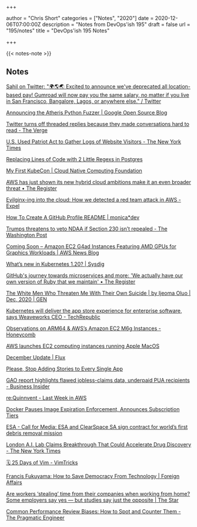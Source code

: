 +++

author = "Chris Short"
categories = ["Notes", "2020"]
date = 2020-12-06T07:00:00Z
description = "Notes from DevOps'ish 195"
draft = false
url = "195/notes"
title = "DevOps'ish 195 Notes"

+++

{{< notes-note >}}

## Notes

[Sahil on Twitter: "🌍🌎🌏 Excited to announce we've deprecated all location-based pay! Gumroad will now pay you the same salary, no matter if you live in San Francisco, Bangalore, Lagos, or anywhere else." / Twitter](https://twitter.com/shl/status/1334201934702493697)

[Announcing the Atheris Python Fuzzer | Google Open Source Blog](https://opensource.googleblog.com/2020/12/announcing-atheris-python-fuzzer.html)

[Twitter turns off threaded replies because they made conversations hard to read - The Verge](https://www.theverge.com/2020/12/3/22150448/twitter-thread-replies-off-update-conversations)

[U.S. Used Patriot Act to Gather Logs of Website Visitors - The New York Times](https://www.nytimes.com/2020/12/03/us/politics/section-215-patriot-act.html?referringSource=articleShare)

[Replacing Lines of Code with 2 Little Regexs in Postgres](https://info.crunchydata.com/blog/replacing-lines-of-code-with-2-little-regexs-in-postgresql)

[My First KubeCon | Cloud Native Computing Foundation](https://www.cncf.io/blog/2020/12/02/my-first-kubecon/)

[AWS has just shown its new hybrid cloud ambitions make it an even broader threat • The Register](https://www.theregister.com/2020/12/03/aws_panorama_hybrid_applianc)

[Evilginx-ing into the cloud: How we detected a red team attack in AWS - Expel](https://expel.io/blog/evilginx-into-cloud-detected-red-team-attack-in-aws/)

[How To Create A GitHub Profile README | monica*dev](https://www.aboutmonica.com/blog/how-to-create-a-github-profile-readme)

[Trumps threatens to veto NDAA if Section 230 isn’t repealed - The Washington Post](https://www.washingtonpost.com/technology/2020/12/01/trump-repeal-section-230-ndaa/)

[Coming Soon – Amazon EC2 G4ad Instances Featuring AMD GPUs for Graphics Workloads | AWS News Blog](https://aws.amazon.com/blogs/aws/new-amazon-ec2-g4ad-instances-featuring-amd-gpus-for-graphics-workloads/)

[What’s new in Kubernetes 1.20? | Sysdig](https://sysdig.com/blog/whats-new-kubernetes-1-20/)

[GitHub's journey towards microservices and more: 'We actually have our own version of Ruby that we maintain' • The Register](https://www.theregister.com/2020/12/01/githubs_journey_towards_microservices/)

[The White Men Who Threaten Me With Their Own Suicide | by Ijeoma Oluo | Dec, 2020 | GEN](https://gen.medium.com/the-white-men-who-threaten-me-with-their-own-suicide-d4c1aaf41141)

[Kubernetes will deliver the app store experience for enterprise software, says Weaveworks CEO - TechRepublic](https://www.techrepublic.com/article/kubernetes-will-deliver-the-app-store-experience-for-enterprise-software-says-weaveworks-ceo/)

[Observations on ARM64 & AWS’s Amazon EC2 M6g Instances - Honeycomb](https://www.honeycomb.io/blog/observations-on-arm64-awss-amazon-ec2-m6g-instances/)

[AWS launches EC2 computing instances running Apple MacOS](https://www.cnbc.com/2020/12/01/aws-launches-ec2-computing-instances-running-apple-macos.html)

[December Update | Flux](https://fluxcd.io/blog/2020/12/december-update/)

[Please, Stop Adding Stories to Every Single App](https://gizmodo.com/please-stop-adding-stories-to-every-single-app-1845773669)

[GAO report highlights flawed jobless-claims data, underpaid PUA recipients - Business Insider](https://www.businessinsider.com/gao-report-flawed-weekly-jobless-claims-data-underpaid-unemployed-americans-2020-11)

[re:Quinnvent - Last Week in AWS](https://www.lastweekinaws.com/requinnvent/)

[Docker Pauses Image Expiration Enforcement, Announces Subscription Tiers](https://www.infoq.com/news/2020/11/docker-image-expiration-plans/)

[ESA - Call for Media: ESA and ClearSpace SA sign contract for world’s first debris removal mission](https://www.esa.int/Newsroom/Press_Releases/Call_for_Media_ESA_and_ClearSpace_SA_sign_contract_for_world_s_first_debris_removal_mission)

[London A.I. Lab Claims Breakthrough That Could Accelerate Drug Discovery - The New York Times](https://www.nytimes.com/2020/11/30/technology/deepmind-ai-protein-folding.html?referringSource=articleShare)

[🗓 25 Days of Vim - VimTricks](https://vimtricks.com/25-days-of-vim_2020/)

[Francis Fukuyama: How to Save Democracy From Technology | Foreign Affairs](https://www.foreignaffairs.com/articles/united-states/2020-11-24/fukuyama-how-save-democracy-technology)

[Are workers ‘stealing’ time from their companies when working from home? Some employers say yes — but studies say just the opposite | The Star](https://www.thestar.com/business/2020/11/28/are-workers-stealing-time-from-their-companies-when-working-from-home-some-employers-say-yes-but-studies-say-just-the-opposite.html)

[Common Performance Review Biases: How to Spot and Counter Them - The Pragmatic Engineer](https://blog.pragmaticengineer.com/performance-review-biases/)
